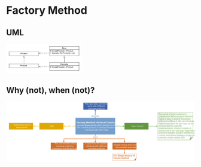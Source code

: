 # Factory Method
## UML
<img src=FactoryMethodUML.png width=40% height=40%>

## Why (not), when (not)?
<img src=FactoryMethod.svg>

